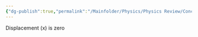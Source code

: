 ```yaml
---
{"dg-publish":true,"permalink":"/Mainfolder/Physics/Physics Review/Concepts/equilibrium position/"}
---
```


Displacement (x) is zero